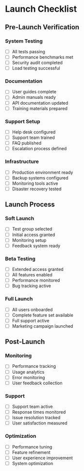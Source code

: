 # Launch Checklist

## Pre-Launch Verification

### System Testing
- [ ] All tests passing
- [ ] Performance benchmarks met
- [ ] Security audit completed
- [ ] Load testing successful

### Documentation
- [ ] User guides complete
- [ ] Admin manuals ready
- [ ] API documentation updated
- [ ] Training materials prepared

### Support Setup
- [ ] Help desk configured
- [ ] Support team trained
- [ ] FAQ published
- [ ] Escalation process defined

### Infrastructure
- [ ] Production environment ready
- [ ] Backup systems configured
- [ ] Monitoring tools active
- [ ] Disaster recovery tested

## Launch Process

### Soft Launch
- [ ] Test group selected
- [ ] Initial access granted
- [ ] Monitoring setup
- [ ] Feedback system ready

### Beta Testing
- [ ] Extended access granted
- [ ] All features enabled
- [ ] Performance monitored
- [ ] Bug tracking active

### Full Launch
- [ ] All users onboarded
- [ ] Complete feature set available
- [ ] Full support active
- [ ] Marketing campaign launched

## Post-Launch

### Monitoring
- [ ] Performance tracking
- [ ] Usage analytics
- [ ] Error monitoring
- [ ] User feedback collection

### Support
- [ ] Support team active
- [ ] Response times monitored
- [ ] Issue resolution tracked
- [ ] User satisfaction measured

### Optimization
- [ ] Performance tuning
- [ ] Feature refinement
- [ ] User experience improvement
- [ ] System optimization